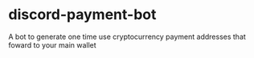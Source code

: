 # discord-payment-bot
A bot to generate one time use cryptocurrency payment addresses that foward to your main wallet
